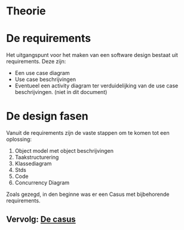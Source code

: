 # Theorie

# De requirements
Het uitgangspunt voor het maken van een software design bestaat uit requirements. Deze zijn:
- Een use case diagram
- Use case beschrijvingen
- Eventueel een activity diagram ter verduidelijking van de use case beschrijvingen. (niet in dit document)

# De design fasen
Vanuit de requirements zijn de vaste stappen om te komen tot een oplossing:
1. Object model met object beschrijvingen
2. Taakstructurering
3. Klassediagram
4. Stds
5. Code
6. Concurrency Diagram

Zoals gezegd, in den beginne was er een Casus met bijbehorende requirements.

## Vervolg: [De casus](../design_robot/casus.md)